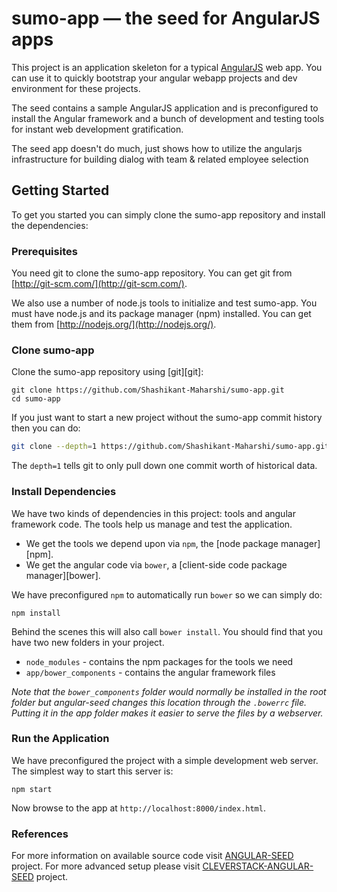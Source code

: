 # sumo-app — the seed for AngularJS apps

This project is an application skeleton for a typical [AngularJS](http://angularjs.org/) web app.
You can use it to quickly bootstrap your angular webapp projects and dev environment for these
projects.

The seed contains a sample AngularJS application and is preconfigured to install the Angular
framework and a bunch of development and testing tools for instant web development gratification.

The seed app doesn't do much, just shows how to utilize the angularjs infrastructure for building dialog with team & related employee selection


## Getting Started

To get you started you can simply clone the sumo-app repository and install the dependencies:

### Prerequisites

You need git to clone the sumo-app repository. You can get git from
[http://git-scm.com/](http://git-scm.com/).

We also use a number of node.js tools to initialize and test sumo-app. You must have node.js and
its package manager (npm) installed.  You can get them from [http://nodejs.org/](http://nodejs.org/).

### Clone sumo-app

Clone the sumo-app repository using [git][git]:

```
git clone https://github.com/Shashikant-Maharshi/sumo-app.git
cd sumo-app
```

If you just want to start a new project without the sumo-app commit history then you can do:

```bash
git clone --depth=1 https://github.com/Shashikant-Maharshi/sumo-app.git <your-project-name>
```

The `depth=1` tells git to only pull down one commit worth of historical data.

### Install Dependencies

We have two kinds of dependencies in this project: tools and angular framework code.  The tools help
us manage and test the application.

* We get the tools we depend upon via `npm`, the [node package manager][npm].
* We get the angular code via `bower`, a [client-side code package manager][bower].

We have preconfigured `npm` to automatically run `bower` so we can simply do:

```
npm install
```

Behind the scenes this will also call `bower install`.  You should find that you have two new
folders in your project.

* `node_modules` - contains the npm packages for the tools we need
* `app/bower_components` - contains the angular framework files

*Note that the `bower_components` folder would normally be installed in the root folder but
angular-seed changes this location through the `.bowerrc` file.  Putting it in the app folder makes
it easier to serve the files by a webserver.*

### Run the Application

We have preconfigured the project with a simple development web server.  The simplest way to start
this server is:

```
npm start
```

Now browse to the app at `http://localhost:8000/index.html`.

### References

For more information on available source code visit [ANGULAR-SEED](https://github.com/angular/angular-seed) project.
For more advanced setup please visit [CLEVERSTACK-ANGULAR-SEED](https://github.com/CleverStack/angular-seed) project.